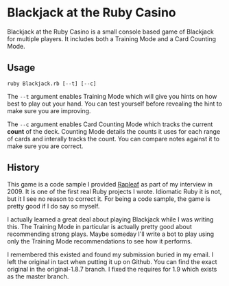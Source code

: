 # Blackjack at the Ruby Casino

Blackjack at the Ruby Casino is a small console based game of
Blackjack for multiple players. It includes both a Training Mode and a
Card Counting Mode.

## Usage

```ruby Blackjack.rb [--t] [--c]```

The ```--t``` argument enables Training Mode which will give you
hints on how best to play out your hand. You can test yourself before
revealing the hint to make sure you are improving.

The ```--c``` argument enables Card Counting Mode which tracks the
current **count** of the deck. Counting Mode details the counts it
uses for each range of cards and interally tracks the count. You can
compare notes against it to make sure you are correct.

## History

This game is a code sample I provided [Rapleaf](http://rapleaf.com) as part
of my interview in 2009. It is one of the first real Ruby projects I
wrote. Idiomatic Ruby it is not, but it I see no reason to correct
it. For being a code sample, the game is pretty good if I do say so myself.

I actually learned a great deal about playing Blackjack while I was writing
this. The Training Mode in particular is actually pretty good about
recommending strong plays. Maybe someday I'll write a bot to play
using only the Training Mode recommendations to see how it performs.

I remembered this existed and found my submission buried in my email. I left the original in tact when putting it up on Github. You can find
the exact original in the original-1.8.7 branch. I fixed the requires
for 1.9 which exists as the master branch.
